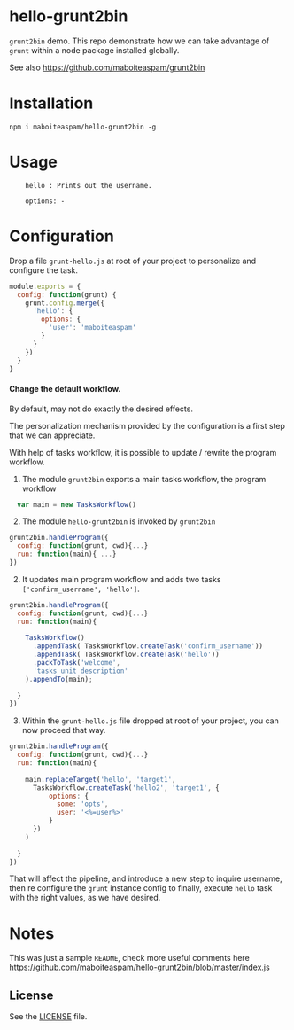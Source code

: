 # hello-grunt2bin

`grunt2bin` demo. This repo demonstrate how we can take advantage of 
`grunt` within a node package installed globally.

See also https://github.com/maboiteaspam/grunt2bin

# Installation

```npm i maboiteaspam/hello-grunt2bin -g```

# Usage

```
    hello : Prints out the username.
    
    options: -
```

# Configuration

Drop a file `grunt-hello.js` at root of your project 
to personalize and configure the task.

```js
module.exports = {
  config: function(grunt) {
    grunt.config.merge({
      'hello': {
        options: {
          'user': 'maboiteaspam'
        }
      }
    })
  }
}
```

#### Change the default workflow.

By default, may not do exactly the desired effects.

The personalization mechanism provided by the configuration is a first step that we can appreciate.

With help of tasks workflow, it is possible to update / rewrite the program workflow.

1. The module `grunt2bin` exports a main tasks workflow, the program workflow

```js
  var main = new TasksWorkflow()
```

2. The module `hello-grunt2bin` is invoked by `grunt2bin`

```js
grunt2bin.handleProgram({
  config: function(grunt, cwd){...}
  run: function(main){ ...}
})
```

2. It updates main program workflow and adds two tasks `['confirm_username', 'hello']`.

```js
grunt2bin.handleProgram({
  config: function(grunt, cwd){...}
  run: function(main){
  
    TasksWorkflow()
      .appendTask( TasksWorkflow.createTask('confirm_username'))
      .appendTask( TasksWorkflow.createTask('hello'))
      .packToTask('welcome',
      'tasks unit description'
    ).appendTo(main);
    
  }
})
```

3. Within the `grunt-hello.js` file dropped at root of your project,
   you can now proceed that way.

```js
grunt2bin.handleProgram({
  config: function(grunt, cwd){...}
  run: function(main){
  
    main.replaceTarget('hello', 'target1',
      TasksWorkflow.createTask('hello2', 'target1', {
          options: {
            some: 'opts',
            user: '<%=user%>'
          }
      })
    )
    
  }
})
```


That will affect the pipeline, and introduce a new step to inquire username,
then re configure the `grunt` instance config to finally, execute `hello` task with
the right values, as we have desired.


# Notes

This was just a sample `README`, check more useful comments here
 https://github.com/maboiteaspam/hello-grunt2bin/blob/master/index.js


## License
See the [LICENSE](./LICENSE) file.
